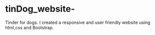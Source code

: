 # tinDog_website-
Tinder for dogs. I created a responsive and user friendly website using html,css and Bootstrap.
